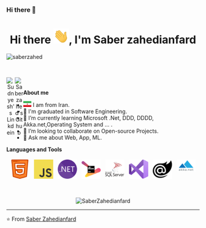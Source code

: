 ### Hi there 👋

<h1 align="center">Hi there <img src="https://github.com/saberzahed/saberzahed/blob/main/img/Hi.gif" width="40px">, I'm Saber zahedianfard</h1>
<p align="left"> <img src="https://komarev.com/ghpvc/?username=saberzahed" alt="saberzahed" /> </p>
<br />
<p align="center">
<a href="https://linkedin.com/in/saberzahedianfard">
  <img align="left" alt="Sudnyesh's Linkdein" width="22px" src="https://cdn.jsdelivr.net/npm/simple-icons@v3/icons/linkedin.svg" />
</a>
<a href="https://github.com/saberzahed">
  <img align="left" alt="Saberzahed's Github" width="22px" src="https://cdn.jsdelivr.net/npm/simple-icons@v3/icons/github.svg" />
</a>
<br />

</p>

<b>About me</b> <br>
- <img src='https://github.com/saberzahed/saberzahed/blob/main/IR.svg?raw=true' width='21' height='15'> I am from Iran.
- 🔭 I'm graduated in Software Engineering.
- 🌱 I’m currently learning Microsoft .Net, DDD, DDDD, Akka.net,Operating System and ... .
- 👯 I’m looking to collaborate on Open-source Projects.
- 💬 Ask me about Web, App, ML.

<b>Languages and Tools</b> <br>
<p align="center">
 <img src="https://github.com/saberzahed/saberzahed/blob/main/img/html.svg" alt="html" style="vertical-align:top; margin:4px;width: 50px;">
 <img src="https://github.com/saberzahed/saberzahed/blob/main/img/js.svg" alt="javascript" style="vertical-align:top; margin:4px;width: 50px;">
 <img src="https://github.com/saberzahed/saberzahed/blob/main/img/dotnet.svg" alt="dotnet" style="vertical-align:top; margin:4px;width: 50px;">
 <img src="https://github.com/saberzahed/saberzahed/blob/main/img/jetbrains.svg" alt="jetbrains" style="vertical-align:top; margin:4px;width: 50px;">
 <img src="https://github.com/saberzahed/saberzahed/blob/main/img/sqlserver.svg" alt="sqlserver" style="vertical-align:top; margin:4px;width: 50px;">
 <img src="https://github.com/saberzahed/saberzahed/blob/main/img/visualstudio.svg" alt="visualstudio" style="vertical-align:top; margin:4px;width: 50px;">
 <img src="https://github.com/saberzahed/saberzahed/blob/main/img/blazor.svg" alt="blazor" style="vertical-align:top; margin:4px;width: 50px;">
 <img src="https://github.com/saberzahed/saberzahed/blob/main/img/akka.png" alt="akka" style="vertical-align:top; margin:4px;width: 50px;">
</p>
<br />
<p align="center"> <img src="https://github-readme-stats.vercel.app/api?username=saberzahed&show_icons=true&theme=dark" alt="SaberZahedianfard" /> 
</p>

---
⭐️ From [Saber Zahedianfard](https://github.com/saberzahed)

